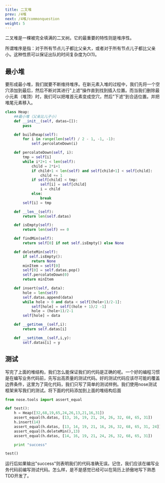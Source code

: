 ```yaml
---
title: 二叉堆
prev: /4堆
next: /4堆/commonquestion
weight: 5
---
```


二叉堆是一棵被完全填满的二叉树。它的最重要的特性则是堆序性。

所谓堆序是指：对于所有节点儿子都比父亲大，或者对于所有节点儿子都比父亲小。这种性质可以保证出队的时间复杂度为O(1)。

## 最小堆
要形成最小堆，我们就要不断维持堆序。在新元素入堆的过程中，我们先将一个空穴添加到最后，然后不断对其进行"上滤"操作直到找到插入位置。而当我们删除最小元素（堆顶）时，我们可以把堆首元素变成空穴，然后"下滤"到合适位置。并把堆尾元素移入。



```python
class Heap:
    ##最小堆（父亲比儿子小）
    def __init__(self, datas=[]):
        pass

    def buildheap(self):
        for i in range(len(self) / 2 - 1, -1, -1):
            self.percolateDown(i)

    def percolateDown(self, i):
        tmp = self[i]
        while i*2+1 < len(self):
            child = 2*i+1
            if child+1 < len(self) and self[child+1] < self[child]:
                child += 1
            if self[child] < tmp:
                self[i] = self[child]
                i = child
            else:
                break
        self[i] = tmp

    def __len__(self):
        return len(self.datas)

    def isEmpty(self):
        return len(self) == 0

    def findMin(self):
        return self[0] if not self.isEmpty() else None

    def deleteMin(self):
        if self.isEmpty():
            return None
        minItem = self[0]
        self[0] = self.datas.pop()
        self.percolateDown(0)
        return minItem

    def insert(self, data):
        hole = len(self)
        self.datas.append(data)
        while hole > 0 and data < self[(hole+1)/2-1]:
            self[hole] = self[(hole + 1)/2 -1]
            hole = (hole+1)/2-1
        self[hole] = data

    def __getitem__(self,i):
    	return self.datas[i]

    def __setitem__(self,i,y):
    	self.datas[i] = y
```

## 测试
写完了上面的堆结构，我们怎么能保证我们的代码是正确的呢。一个好的编程习惯是在编写业务代码前，先写出高质量的测试代码。好的测试代码应该尽可能的覆盖边界条件，这里为了简化代码，我们只写了简单的测试样例。我们使用nose测试框架来写我们的测试。将下面的代码添加到上面的堆结构后面

```python
from nose.tools import assert_equal

def test():
    h = Heap([32,68,19,65,24,26,13,21,16,31])
    assert_equal(h.datas, [13, 16, 19, 21, 24, 26, 32, 68, 65, 31])
    h.insert(14)
    assert_equal(h.datas, [13, 14, 19, 21, 16, 26, 32, 68, 65, 31, 24])
    assert_equal(h.deleteMin(),13)
    assert_equal(h.datas, [14, 16, 19, 21, 24, 26, 32, 68, 65, 31])

    print "success"

test()
```

运行后如果输出"success"则表明我们的代码准确无误。记住，我们应该在编写业务代码前编写测试代码。怎么样，是不是感觉已经可以在简历上骄傲地写下熟悉TDD开发了。
